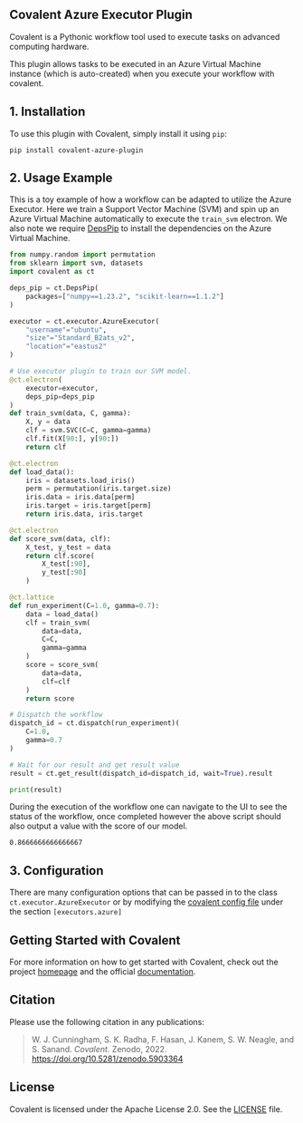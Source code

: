 ## Covalent Azure Executor Plugin

Covalent is a Pythonic workflow tool used to execute tasks on advanced computing
hardware.

This plugin allows tasks to be executed in an Azure Virtual Machine instance
(which is auto-created) when you execute your workflow with covalent.


## 1. Installation

To use this plugin with Covalent, simply install it using `pip`:

```
pip install covalent-azure-plugin
```


## 2. Usage Example

This is a toy example of how a workflow can be adapted to utilize the Azure
Executor. Here we train a Support Vector Machine (SVM) and spin up an Azure
Virtual Machine automatically to execute the `train_svm` electron. We also note
we require
[DepsPip](https://covalent.readthedocs.io/en/latest/concepts/concepts.html#depspip)
to install the dependencies on the Azure Virtual Machine.

```python
from numpy.random import permutation
from sklearn import svm, datasets
import covalent as ct

deps_pip = ct.DepsPip(
	packages=["numpy==1.23.2", "scikit-learn==1.1.2"]
)

executor = ct.executor.AzureExecutor(
    "username"="ubuntu",
    "size"="Standard_B2ats_v2",
    "location"="eastus2"
)

# Use executor plugin to train our SVM model.
@ct.electron(
    executor=executor,
    deps_pip=deps_pip
)
def train_svm(data, C, gamma):
    X, y = data
    clf = svm.SVC(C=C, gamma=gamma)
    clf.fit(X[90:], y[90:])
    return clf

@ct.electron
def load_data():
    iris = datasets.load_iris()
    perm = permutation(iris.target.size)
    iris.data = iris.data[perm]
    iris.target = iris.target[perm]
    return iris.data, iris.target

@ct.electron
def score_svm(data, clf):
    X_test, y_test = data
    return clf.score(
    	X_test[:90],
	 	y_test[:90]
    )

@ct.lattice
def run_experiment(C=1.0, gamma=0.7):
    data = load_data()
    clf = train_svm(
    	data=data,
    	C=C,
    	gamma=gamma
    )
    score = score_svm(
    	data=data,
	 	clf=clf
    )
    return score

# Dispatch the workflow
dispatch_id = ct.dispatch(run_experiment)(
	C=1.0,
	gamma=0.7
)

# Wait for our result and get result value
result = ct.get_result(dispatch_id=dispatch_id, wait=True).result

print(result)
```

During the execution of the workflow one can navigate to the UI to see the
status of the workflow, once completed however the above script should also
output a value with the score of our model.

```
0.8666666666666667
```


## 3. Configuration

There are many configuration options that can be passed in to the class
`ct.executor.AzureExecutor` or by modifying the [covalent config
file](https://covalent.readthedocs.io/en/latest/how_to/config/customization.html)
under the section `[executors.azure]`


## Getting Started with Covalent

For more information on how to get started with Covalent, check out the project
[homepage](https://github.com/AgnostiqHQ/covalent) and the official
[documentation](https://covalent.readthedocs.io/en/latest/).


## Citation

Please use the following citation in any publications:

> W. J. Cunningham, S. K. Radha, F. Hasan, J. Kanem, S. W. Neagle, and S. Sanand.
> *Covalent.* Zenodo, 2022. https://doi.org/10.5281/zenodo.5903364


## License

Covalent is licensed under the Apache License 2.0. See the
[LICENSE](https://github.com/AgnostiqHQ/covalent-executor-template/blob/main/LICENSE)
file.
